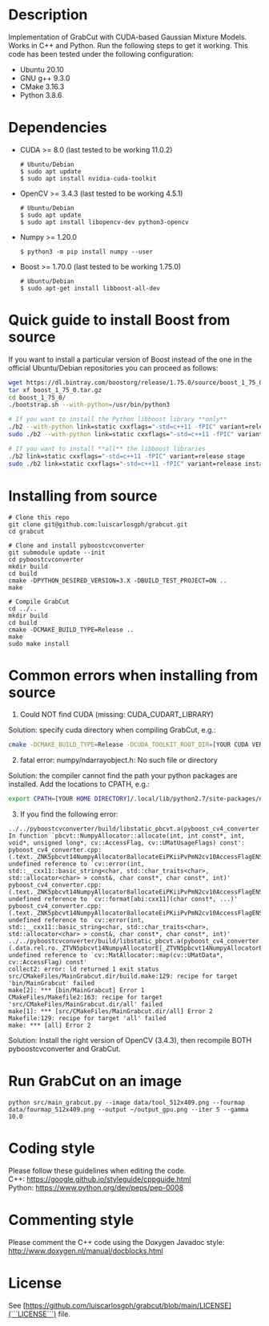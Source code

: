 # Description
Implementation of GrabCut with CUDA-based Gaussian Mixture Models. Works in C++ and Python. Run the following steps to get it working.
This code has been tested under the following configuration:
* Ubuntu 20.10
* GNU g++ 9.3.0
* CMake 3.16.3
* Python 3.8.6

# Dependencies
* CUDA >= 8.0 (last tested to be working 11.0.2)
      
      # Ubuntu/Debian
      $ sudo apt update
      $ sudo apt install nvidia-cuda-toolkit
      
* OpenCV >= 3.4.3 (last tested to be working 4.5.1)
      
      # Ubuntu/Debian
      $ sudo apt update
      $ sudo apt install libopencv-dev python3-opencv
      
* Numpy >= 1.20.0

      $ python3 -m pip install numpy --user

* Boost >= 1.70.0 (last tested to be working 1.75.0)

      # Ubuntu/Debian
      $ sudo apt-get install libboost-all-dev

# Quick guide to install Boost from source
If you want to install a particular version of Boost instead of the one in the 
official Ubuntu/Debian repositories you can proceed as follows:
```bash
wget https://dl.bintray.com/boostorg/release/1.75.0/source/boost_1_75_0.tar.gz
tar xf boost_1_75_0.tar.gz
cd boost_1_75_0/
./bootstrap.sh --with-python=/usr/bin/python3

# If you want to install the Python libboost library **only**
./b2 --with-python link=static cxxflags="-std=c++11 -fPIC" variant=release stage
sudo ./b2 --with-python link=static cxxflags="-std=c++11 -fPIC" variant=release install

# If you want to install **all** the libboost libraries
./b2 link=static cxxflags="-std=c++11 -fPIC" variant=release stage
sudo ./b2 link=static cxxflags="-std=c++11 -fPIC" variant=release install
```

# Installing from source
```
# Clone this repo
git clone git@github.com:luiscarlosgph/grabcut.git
cd grabcut

# Clone and install pyboostcvconverter
git submodule update --init
cd pyboostcvconverter
mkdir build
cd build
cmake -DPYTHON_DESIRED_VERSION=3.X -DBUILD_TEST_PROJECT=ON ..
make

# Compile GrabCut
cd ../..
mkdir build
cd build
cmake -DCMAKE_BUILD_TYPE=Release ..
make
sudo make install
```

# Common errors when installing from source
1. Could NOT find CUDA (missing: CUDA_CUDART_LIBRARY)

Solution: specify cuda directory when compiling GrabCut, e.g.:
```bash
cmake -DCMAKE_BUILD_TYPE=Release -DCUDA_TOOLKIT_ROOT_DIR=[YOUR CUDA VERSION]..
```

2. fatal error: numpy/ndarrayobject.h: No such file or directory

Solution: the compiler cannot find the path your python packages are installed. Add the locations to CPATH, e.g.:
```bash
export CPATH=[YOUR HOME DIRECTORY]/.local/lib/python2.7/site-packages/numpy/core/include:$CPATH
```

3. If you find the following error:
```
../../pyboostcvconverter/build/libstatic_pbcvt.a(pyboost_cv4_converter.cpp.o): In function `pbcvt::NumpyAllocator::allocate(int, int const*, int, void*, unsigned long*, cv::AccessFlag, cv::UMatUsageFlags) const':
pyboost_cv4_converter.cpp:(.text._ZNK5pbcvt14NumpyAllocator8allocateEiPKiiPvPmN2cv10AccessFlagENS5_14UMatUsageFlagsE[_ZNK5pbcvt14NumpyAllocator8allocateEiPKiiPvPmN2cv10AccessFlagENS5_14UMatUsageFlagsE]+0x9d): undefined reference to `cv::error(int, std::__cxx11::basic_string<char, std::char_traits<char>, std::allocator<char> > const&, char const*, char const*, int)'
pyboost_cv4_converter.cpp:(.text._ZNK5pbcvt14NumpyAllocator8allocateEiPKiiPvPmN2cv10AccessFlagENS5_14UMatUsageFlagsE[_ZNK5pbcvt14NumpyAllocator8allocateEiPKiiPvPmN2cv10AccessFlagENS5_14UMatUsageFlagsE]+0x2c5): undefined reference to `cv::format[abi:cxx11](char const*, ...)'
pyboost_cv4_converter.cpp:(.text._ZNK5pbcvt14NumpyAllocator8allocateEiPKiiPvPmN2cv10AccessFlagENS5_14UMatUsageFlagsE[_ZNK5pbcvt14NumpyAllocator8allocateEiPKiiPvPmN2cv10AccessFlagENS5_14UMatUsageFlagsE]+0x2ed): undefined reference to `cv::error(int, std::__cxx11::basic_string<char, std::char_traits<char>, std::allocator<char> > const&, char const*, char const*, int)'
../../pyboostcvconverter/build/libstatic_pbcvt.a(pyboost_cv4_converter.cpp.o):(.data.rel.ro._ZTVN5pbcvt14NumpyAllocatorE[_ZTVN5pbcvt14NumpyAllocatorE]+0x38): undefined reference to `cv::MatAllocator::map(cv::UMatData*, cv::AccessFlag) const'
collect2: error: ld returned 1 exit status
src/CMakeFiles/MainGrabcut.dir/build.make:129: recipe for target 'bin/MainGrabcut' failed
make[2]: *** [bin/MainGrabcut] Error 1
CMakeFiles/Makefile2:163: recipe for target 'src/CMakeFiles/MainGrabcut.dir/all' failed
make[1]: *** [src/CMakeFiles/MainGrabcut.dir/all] Error 2
Makefile:129: recipe for target 'all' failed
make: *** [all] Error 2
```

Solution: Install the right version of OpenCV (3.4.3), then recompile BOTH pyboostcvconverter and GrabCut.

# Run GrabCut on an image
```
python src/main_grabcut.py --image data/tool_512x409.png --fourmap data/fourmap_512x409.png --output ~/output_gpu.png --iter 5 --gamma 10.0
```

# Coding style
Please follow these guidelines when editing the code.  
C++: https://google.github.io/styleguide/cppguide.html  
Python: https://www.python.org/dev/peps/pep-0008

# Commenting style
Please comment the C++ code using the Doxygen Javadoc style: http://www.doxygen.nl/manual/docblocks.html

# License
See [https://github.com/luiscarlosgph/grabcut/blob/main/LICENSE](```LICENSE```) file.
